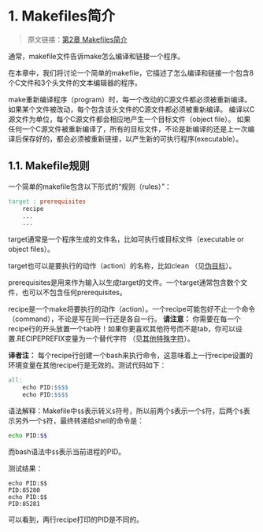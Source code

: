 # 1. Makefiles简介

> 原文链接：[第2章 Makefiles简介](https://www.gnu.org/software/make/manual/html_node/Introduction.html)

通常，makefile文件告诉make怎么编译和链接一个程序。

在本章中，我们将讨论一个简单的makefile，它描述了怎么编译和链接一个包含8个C文件和3个头文件的文本编辑器的程序。

make重新编译程序（program）时，每一个改动的C源文件都必须被重新编译。
如果某个文件被改动，每个包含该头文件的C源文件都必须被重新编译。
编译以C源文件为单位，每个C源文件都会相应地产生一个目标文件（object file）。
如果任何一个C源文件被重新编译了，所有的目标文件，不论是新编译的还是上一次编译后保存好的，都会必须被重新链接，以产生新的可执行程序(executable）。

## 1.1. Makefile规则

一个简单的makefile包含以下形式的“规则（rules）”：

```makefile
target : prerequisites
	recipe
	...
	...
```

target通常是一个程序生成的文件名，比如可执行或目标文件（executable or object files）。

target也可以是要执行的动作（action）的名称，比如clean
（见[伪目标](https://www.gnu.org/software/make/manual/html_node/Phony-Targets.html)）。

prerequisites是用来作为输入以生成target的文件。一个target通常包含数个文件，也可以不包含任何prerequisites。

recipe是一个make将要执行的动作（action）。一个recipe可能包好不止一个命令（command），不论是写在同一行还是各自一行。
**请注意：** 你需要在每一个recipe行的开头放置一个tab符！如果你更喜欢其他符号而不是tab，你可以设置.RECIPEPREFIX变量为一个替代字符
（见[其他特殊字符](https://www.gnu.org/software/make/manual/html_node/Special-Variables.html)）。

**译者注：** 每个recipe行创建一个bash来执行命令，这意味着上一行recipe设置的环境变量在其他recipe行是无效的。测试代码如下：

```makefile
all:
	echo PID:$$$$
	echo PID:$$$$
```

语法解释：Makefile中`$$`表示转义`$`符号，所以前两个`$`表示一个`$`符，后两个`$`表示另外一个`$`符，最终转递给shell的命令是：

```bash
echo PID:$$
```

而bash语法中`$$`表示当前进程的PID。

测试结果：

```text
echo PID:$$
PID:85280
echo PID:$$
PID:85281
```

可以看到，两行recipe打印的PID是不同的。

